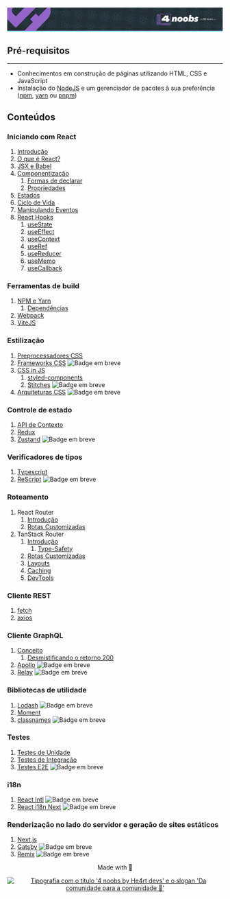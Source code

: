 <p align="center">
  <a href="https://github.com/he4rt/4noobs" target="_blank">
    <img src="../assets/global/header-4noobs.svg" alt="Cabeçalho do repositório representado pelo logotipo da He4rt, simbolizado por um coração roxo, na esquerda e a tipografia '4 noobs by He4rt devs' na direita">
  </a>
</p>

## **Pré-requisitos**

---

- Conhecimentos em construção de páginas utilizando HTML, CSS e JavaScript
- Instalação do [NodeJS](https://nodejs.org/pt-br/download/) e um gerenciador de pacotes à sua preferência ([npm](https://www.npmjs.com/), [yarn](https://classic.yarnpkg.com/pt-BR/docs/install) ou [pnpm](https://pnpm.io/))

## **Conteúdos**

### Iniciando com React

1. [Introdução](./Iniciando%20com%20React/1-Introducao.md)
2. [O que é React?](./Iniciando%20com%20React/2-O%20que%20e%20React.md)
3. [JSX e Babel](./Iniciando%20com%20React/3-JSX%20e%20Babel.md)
4. [Componentização](./Iniciando%20com%20React/4-Componentizacao.md)
   1. [Formas de declarar](./Iniciando%20com%20React/4.1-FormasDeDeclarar.md)
   2. [Propriedades](./Iniciando%20com%20React/4.2-Propriedades.md)
5. [Estados](./Iniciando%20com%20React/6-Estados.md)
6. [Ciclo de Vida](./6-Ciclo-de-vida.md)
7. [Manipulando Eventos](./Iniciando%20com%20React/7-Manipulando%20Eventos.md)
8. [React Hooks](./Iniciando%20com%20React/8-React%20Hooks.md)
   1. [useState](./Iniciando%20com%20React/8.1-useState.md)
   2. [useEffect](./Iniciando%20com%20React/8.2-useEffect.md)
   3. [useContext](./Iniciando%20com%20React/8.3-useContext.md)
   4. [useRef](./Iniciando%20com%20React/8.4-useRef.md)
   5. [useReducer](./Iniciando%20com%20React/8.5-useReducer.md)
   6. [useMemo](./Iniciando%20com%20React/8.6-useMemo.md)
   7. [useCallback](./Iniciando%20com%20React/8.7-useCallback.md)

### Ferramentas de build

<!-- Comentar sobre npm e clientes alternativos como o yarn ou pnpm -->

1. [NPM e Yarn](./Ferramentas%20de%20build/1-npm-yarn.md)
   1. [Dependências](./Ferramentas%20de%20build/1.1-O-que-são-dependências.md)
2. [Webpack](./Ferramentas%20de%20build/2-Webpack.md)
3. [ViteJS](./Ferramentas%20de%20build/3-Vite.md)

### Estilização

1. [Preprocessadores CSS](./Estilizacao/1.Preprocessadores%20CSS.md)
2. [Frameworks CSS]() <img alt="Badge em breve" src="https://img.shields.io/badge/-EM%20BREVE-red">
3. [CSS in JS](./Estilizacao/CSS-in-JS.md)
   1. [styled-components](./Estilizacao/3.1-styled-components.md)
   2. [Stitches]() <img alt="Badge em breve" src="https://img.shields.io/badge/-EM%20BREVE-red">
4. [Arquiteturas CSS]() <img alt="Badge em breve" src="https://img.shields.io/badge/-EM%20BREVE-red">

### Controle de estado

1. [API de Contexto](./Controle%20de%20estado/1-API-de-Contexto.md)
2. [Redux](./Controle%20de%20estado/2-Redux.md)
3. [Zustand]() <img alt="Badge em breve" src="https://img.shields.io/badge/-EM%20BREVE-red">

### Verificadores de tipos

1. [Typescript](./Verificadores%20de%20Tipo/Typescript.md)
2. [ReScript]() <img alt="Badge em breve" src="https://img.shields.io/badge/-EM%20BREVE-red">

### Roteamento

1. React Router
   1. [Introdução](./Roteamento/React-Router/1-Introducao.md)
   2. [Rotas Customizadas](./Roteamento/React-Router/2-Rotas-customizadas.md)
2. TanStack Router
   1. [Introdução](./Roteamento/TanStack-Router/1-Introducao.md)
      1. [Type-Safety](./Roteamento/TanStack-Router/1.1-Type-Safety.md)
   2. [Rotas Customizadas](./Roteamento/TanStack-Router/2-Rotas-customizadas.md)
   3. [Layouts](./Roteamento/TanStack-Router/3-Layouts.md)
   4. [Caching](./Roteamento/TanStack-Router/4-Caching.md)
   5. [DevTools](./Roteamento/TanStack-Router/5-DevTools.md)

### Cliente REST

1. [fetch](./Cliente%20REST/1-Fetch.md)
2. [axios](./Cliente%20REST/2-Axios.md)

### Cliente GraphQL

1. [Conceito](./Cliente%20GraphQL/1-Conceito.md)
   1. [Desmistificando o retorno 200](./Cliente%20GraphQL/1.1-Desmistificando-200.md)
2. [Apollo]() <img alt="Badge em breve" src="https://img.shields.io/badge/-EM%20BREVE-red">
3. [Relay]() <img alt="Badge em breve" src="https://img.shields.io/badge/-EM%20BREVE-red">

### Bibliotecas de utilidade

1. [Lodash]() <img alt="Badge em breve" src="https://img.shields.io/badge/-EM%20BREVE-red">
2. [Moment](./Bibliotecas%20de%20utilidade/2-Moment.md)
3. [classnames]() <img alt="Badge em breve" src="https://img.shields.io/badge/-EM%20BREVE-red">

### Testes

1. [Testes de Unidade](./Testes/1-testes-unitarios.md)
2. [Testes de Integração](./Testes/2-testes-de-integracao.md)
3. [Testes E2E]() <img alt="Badge em breve" src="https://img.shields.io/badge/-EM%20BREVE-red">

### i18n

1. [React Intl]() <img alt="Badge em breve" src="https://img.shields.io/badge/-EM%20BREVE-red">
2. [React i18n Next]() <img alt="Badge em breve" src="https://img.shields.io/badge/-EM%20BREVE-red">

### Renderização no lado do servidor e geração de sites estáticos

1. [Next.js](./Renderizacao%20no%20Servidor/1-Nextjs.md)
2. [Gatsby]() <img alt="Badge em breve" src="https://img.shields.io/badge/-EM%20BREVE-red">
3. [Remix]() <img alt="Badge em breve" src="https://img.shields.io/badge/-EM%20BREVE-red">

<p align="center">Made with 💜</p>

<p align="center">
  <a href="https://github.com/he4rt/4noobs" target="_blank">
    <img src="../assets/global/footer-4noobs.svg" width="380" alt="Tipografia com o título '4 noobs by He4rt devs' e o slogan 'Da comunidade para a comunidade 💜'" >
  </a>
</p>
